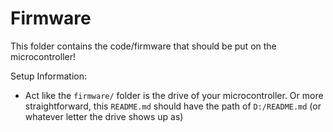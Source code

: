 # Firmware

This folder contains the code/firmware that should be put on the microcontroller!

Setup Information:
- Act like the `firmware/` folder is the drive of your microcontroller. Or more straightforward, this `README.md` should have the path of `D:/README.md` (or whatever letter the drive shows up as)